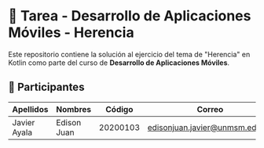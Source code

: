 # 📱 Tarea - Desarrollo de Aplicaciones Móviles - Herencia

Este repositorio contiene la solución al ejercicio del tema de "Herencia" en Kotlin como parte del curso de **Desarrollo de Aplicaciones Móviles**.

## 👥 Participantes

| Apellidos        | Nombres       | Código   | Correo                       |
|------------------|--------------|----------|-------------------------------|
| Javier Ayala     | Edison Juan  | 20200103 | edisonjuan.javier@unmsm.edu.pe|

